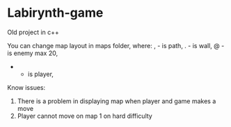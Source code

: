 # Labirynth-game
Old project in c++

You can change map layout in maps folder, where:
, - is path,
. - is wall,
@ - is enemy max 20,
* - is player,

Know issues:
1. There is a problem in displaying map when player and game makes a move
2. Player cannot move on map 1 on hard difficulty
